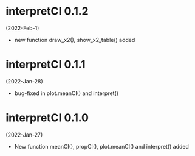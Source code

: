 interpretCI 0.1.2
=================
(2022-Feb-1)

* new function draw_x2(), show_x2_table() added


interpretCI 0.1.1
=================
(2022-Jan-28)

* bug-fixed in plot.meanCI() and interpret()


interpretCI 0.1.0
=================
(2022-Jan-27)

* New function meanCI(), propCI(), plot.meanCI() and interpret() added
